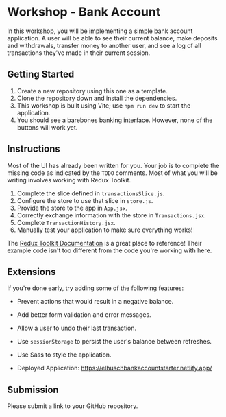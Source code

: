 # Workshop - Bank Account

In this workshop, you will be implementing a simple bank account application. A user will be able to see their current balance, make deposits and withdrawals, transfer money to another user, and see a log of all transactions they've made in their current session.

## Getting Started

1. Create a new repository using this one as a template.
2. Clone the repository down and install the dependencies.
3. This workshop is built using Vite; use `npm run dev` to start the application.
4. You should see a barebones banking interface. However, none of the buttons will work yet.

## Instructions

Most of the UI has already been written for you. Your job is to complete the missing code as indicated by the `TODO` comments. Most of what you will be writing involves working with Redux Toolkit.

1. Complete the slice defined in `transactionsSlice.js`.
2. Configure the store to use that slice in `store.js`.
3. Provide the store to the app in `App.jsx`.
4. Correctly exchange information with the store in `Transactions.jsx`.
5. Complete `TransactionHistory.jsx`.
6. Manually test your application to make sure everything works!

The [Redux Toolkit Documentation](https://redux-toolkit.js.org/introduction/getting-started) is a great place to reference! Their example code isn't too different from the code you're working with here.

## Extensions

If you're done early, try adding some of the following features:

- Prevent actions that would result in a negative balance.
- Add better form validation and error messages.
- Allow a user to undo their last transaction.
- Use `sessionStorage` to persist the user's balance between refreshes.
- Use Sass to style the application.

- Deployed Application: https://elhuschbankaccountstarter.netlify.app/

## Submission

Please submit a link to your GitHub repository.
